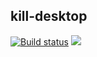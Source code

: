 ## kill-desktop

[![Build status](https://api.travis-ci.org/FauxFaux/kill-desktop.png)](https://travis-ci.org/FauxFaux/kill-desktop)
[![](https://img.shields.io/crates/v/kill-desktop.svg)](https://crates.io/crates/kill-desktop)
